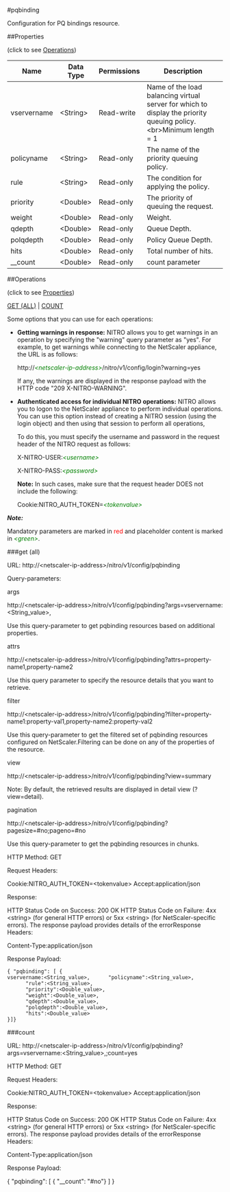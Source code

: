 #pqbinding

Configuration for PQ bindings resource.


##Properties 
<span>(click to see [Operations](#operations))</span>


<table><thead><tr><th>Name</th><th> Data Type</th><th> Permissions</th><th>Description</th></tr></thead><tbody><tr><td>vservername</td><td>&lt;String></td><td>Read-write</td><td>Name of the load balancing virtual server for which to display the priority queuing policy.&lt;br>Minimum length = 1</td><tr><tr><td>policyname</td><td>&lt;String></td><td>Read-only</td><td>The name of the priority queuing policy.</td><tr><tr><td>rule</td><td>&lt;String></td><td>Read-only</td><td>The condition for applying the policy.</td><tr><tr><td>priority</td><td>&lt;Double></td><td>Read-only</td><td>The priority of queuing the request.</td><tr><tr><td>weight</td><td>&lt;Double></td><td>Read-only</td><td>Weight.</td><tr><tr><td>qdepth</td><td>&lt;Double></td><td>Read-only</td><td>Queue Depth.</td><tr><tr><td>polqdepth</td><td>&lt;Double></td><td>Read-only</td><td>Policy Queue Depth.</td><tr><tr><td>hits</td><td>&lt;Double></td><td>Read-only</td><td>Total number of hits.</td><tr><tr><td>__count</td><td>&lt;Double></td><td>Read-only</td><td>count parameter</td><tr></tbody></table>
##Operations 
<span>(click to see [Properties](#properties))</span>


[GET (ALL)](#get-(all)) | [COUNT](#count)


Some options that you can use for each operations:
<ul><li><p><b>Getting warnings in response:</b> NITRO allows you to get warnings in an operation by specifying the "warning" query parameter as "yes". For example, to get warnings while connecting to the NetScaler appliance, the URL is as follows:</p><p>http://<span style="color:green;font-style:italic;">&lt;netscaler-ip-address&gt;</span>/nitro/v1/config/login?warning=yes</p><p>If any, the warnings are displayed in the response payload with the HTTP code "209 X-NITRO-WARNING".</p></li><li><p><b>Authenticated access for individual NITRO operations:</b> NITRO allows you to logon to the NetScaler appliance to perform individual operations. You can use this option instead of creating a NITRO session (using the login object) and then using that session to perform all operations,</p><p>To do this, you must specify the username and password in the request header of the NITRO request as follows:</p><p>X-NITRO-USER:<span style="color:green;font-style:italic;">&lt;username&gt;</span></p><p>X-NITRO-PASS:<span style="color:green;font-style:italic;">&lt;password&gt;</span></p><p><b>Note:</b> In such cases, make sure that the request header DOES not include the following:</p><p>Cookie:NITRO_AUTH_TOKEN=<span style="color:green;font-style:italic;">&lt;tokenvalue&gt;</span></p></li></ul>



***Note:*** 
Mandatory parameters are marked in <span style="color:#FF0000;">red</span> and placeholder content is marked in <span style="color:green;font-style:italic">&lt;green&gt;</span>.

###get (all)



URL: http://&lt;netscaler-ip-address&gt;/nitro/v1/config/pqbinding
Query-parameters:
args
http://&lt;netscaler-ip-address&gt;/nitro/v1/config/pqbinding?args=vservername:&lt;String_value&gt;,
Use this query-parameter to get pqbinding resources based on additional properties.


attrs
http://&lt;netscaler-ip-address&gt;/nitro/v1/config/pqbinding?attrs=property-name1,property-name2
Use this query parameter to specify the resource details that you want to retrieve.


filter
http://&lt;netscaler-ip-address&gt;/nitro/v1/config/pqbinding?filter=property-name1:property-val1,property-name2:property-val2
Use this query-parameter to get the filtered set of pqbinding resources configured on NetScaler.Filtering can be done on any of the properties of the resource.


view
http://&lt;netscaler-ip-address&gt;/nitro/v1/config/pqbinding?view=summary
Note: By default, the retrieved results are displayed in detail view (?view=detail).


pagination
http://&lt;netscaler-ip-address&gt;/nitro/v1/config/pqbinding?pagesize=#no;pageno=#no
Use this query-parameter to get the pqbinding resources in chunks.



HTTP Method: GET
Request Headers:

Cookie:NITRO_AUTH_TOKEN=&lt;tokenvalue&gt;Accept:application/json

Response:
HTTP Status Code on Success: 200 OKHTTP Status Code on Failure: 4xx &lt;string&gt; (for general HTTP errors) or 5xx &lt;string&gt; (for NetScaler-specific errors). The response payload provides details of the errorResponse Headers:

Content-Type:application/json

Response Payload: ```{ "pqbinding": [ {vservername:<String_value>,      "policyname":<String_value>,      "rule":<String_value>,      "priority":<Double_value>,      "weight":<Double_value>,      "qdepth":<Double_value>,      "polqdepth":<Double_value>,      "hits":<Double_value>}]}```



###count



URL: http://&lt;netscaler-ip-address&gt;/nitro/v1/config/pqbinding?args=vservername:&lt;String_value&gt;,;count=yes
HTTP Method: GET
Request Headers:

Cookie:NITRO_AUTH_TOKEN=&lt;tokenvalue&gt;Accept:application/json

Response:
HTTP Status Code on Success: 200 OKHTTP Status Code on Failure: 4xx &lt;string&gt; (for general HTTP errors) or 5xx &lt;string&gt; (for NetScaler-specific errors). The response payload provides details of the errorResponse Headers:

Content-Type:application/json

Response Payload: 
{ "pqbinding": [ { "__count": "#no"} ] }


